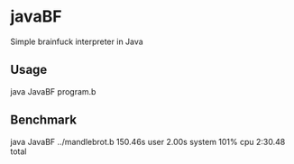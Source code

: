 # javaBF
Simple brainfuck interpreter in Java

## Usage

java JavaBF program.b

## Benchmark

java JavaBF ../mandlebrot.b  150.46s user 2.00s system 101% cpu 2:30.48 total
